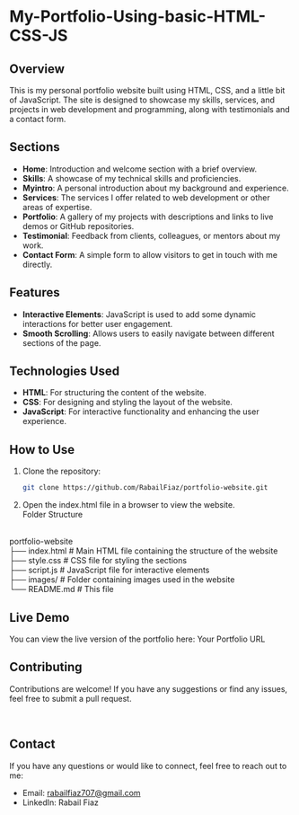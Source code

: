 # My-Portfolio-Using-basic-HTML-CSS-JS

## Overview
This is my personal portfolio website built using HTML, CSS, and a little bit of JavaScript. The site is designed to showcase my skills, services, and projects in web development and programming, along with testimonials and a contact form.

## Sections
- **Home**: Introduction and welcome section with a brief overview.
- **Skills**: A showcase of my technical skills and proficiencies.
- **Myintro**: A personal introduction about my background and experience.
- **Services**: The services I offer related to web development or other areas of expertise.
- **Portfolio**: A gallery of my projects with descriptions and links to live demos or GitHub repositories.
- **Testimonial**: Feedback from clients, colleagues, or mentors about my work.
- **Contact Form**: A simple form to allow visitors to get in touch with me directly.

## Features
- **Interactive Elements**: JavaScript is used to add some dynamic interactions for better user engagement.
- **Smooth Scrolling**: Allows users to easily navigate between different sections of the page.

## Technologies Used
- **HTML**: For structuring the content of the website.
- **CSS**: For designing and styling the layout of the website.
- **JavaScript**: For interactive functionality and enhancing the user experience.

## How to Use
1. Clone the repository:
   ```bash
   git clone https://github.com/RabailFiaz/portfolio-website.git

2. Open the index.html file in a browser to view the website.
   <BR>
Folder Structure
<br>
portfolio-website
<br>
├── index.html        # Main HTML file containing the structure of the website
<br>
├── style.css           # CSS file for styling the sections
<br>
├── script.js           # JavaScript file for interactive elements
<br>
├── images/             # Folder containing images used in the website
<br>
└── README.md           # This file
<br>

## Live Demo
You can view the live version of the portfolio here: Your Portfolio URL
<br>

## Contributing
Contributions are welcome! If you have any suggestions or find any issues, feel free to submit a pull request.

<br>

## Contact
If you have any questions or would like to connect, feel free to reach out to me:
<br>
- Email: rabailfiaz707@gmail.com
- LinkedIn: Rabail Fiaz

